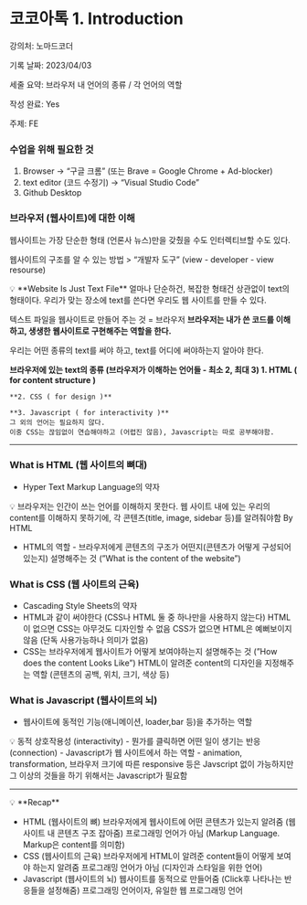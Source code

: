 # 코코아톡 1. Introduction

강의처: 노마드코더

기록 날짜: 2023/04/03

세줄 요약: 브라우저 내 언어의 종류 / 각 언어의 역할

작성 완료: Yes

주제: FE

### 수업을 위해 필요한 것

1. Browser → “구글 크롬” (또는 Brave = Google Chrome + Ad-blocker)
2. text editor (코드 수정기) → “Visual Studio Code”
3. Github Desktop

### 브라우저 (웹사이트)에 대한 이해

웹사이트는 가장 단순한 형태 (언론사 뉴스)만을 갖췄을 수도 인터렉티브할 수도 있다.

웹사이트의 구조를 알 수 있는 방법 > “개발자 도구” (view - developer - view resourse)

<aside>
💡 **Website Is Just Text File**
얼마나 단순하건, 복잡한 형태건 상관없이 text의 형태이다.
우리가 맞는 장소에 text를 쓴다면 우리도 웹 사이트를 만들 수 있다.

</aside>

텍스트 파일을 웹사이트로 만들어 주는 것 = 브라우저
**브라우저는 내가 쓴 코드를 이해하고, 생생한 웹사이트로 구현해주는 역할을 한다.**

우리는 어떤 종류의 text를 써야 하고, text를 어디에 써야하는지 알아야 한다.

**브라우저에 있는 text의 종류 (브라우저가 이해하는 언어들 - 최소 2, 최대 3)
    1. HTML ( for content structure )**

    **2. CSS ( for design )**                      

    **3. Javascript ( for interactivity )**
    그 외의 언어는 필요하지 않다.
    이중 CSS는 끊임없이 연습해야하고 (어렵진 않음), Javascript는 따로 공부해야함.

---

### What is HTML (웹 사이트의 뼈대)

- Hyper Text Markup Language의 약자

<aside>
💡 브라우저는 인간이 쓰는 언어를 이해하지 못한다.
웹 사이트 내에 있는 우리의 content를 이해하지 못하기에, 각 콘텐츠(title, image, sidebar 등)를 알려줘야함
By HTML

</aside>

- HTML의 역할 - 브라우저에게 콘텐츠의 구조가 어떤지(콘텐츠가 어떻게 구성되어 있는지) 설명해주는 것
(”What is the content of the website”)

### What is CSS (웹 사이트의 근육)

- Cascading Style Sheets의 약자
- HTML과 같이 써야한다 (CSS나 HTML 둘 중 하나만을 사용하지 않는다)
HTML이 없으면 CSS는 아무것도 디자인할 수 없음
CSS가 없으면 HTML은 예뻐보이지 않음 (단독 사용가능하나 의미가 없음)
- CSS는 브라우저에게 웹사이트가 어떻게 보여야하는지 설명해주는 것
(”How does the content Looks Like”)
HTML이 알려준 content의 디자인을 지정해주는 역할 (콘텐츠의 공백, 위치, 크기, 색상 등)

### What is Javascript (웹사이트의 뇌)

- 웹사이트에 동적인 기능(애니메이션, loader,bar 등)을 추가하는 역할

<aside>
💡 동적 상호작용성 (interactivity)
- 뭔가를 클릭하면 어떤 일이 생기는 반응 (connection)
- Javascript가 웹 사이트에서 하는 역할
- animation, transformation, 브라우저 크기에 따른 responsive 등은 Javscript 없이 가능하지만
  그 이상의 것들을 하기 위해서는 Javascript가 필요함

</aside>

---

<aside>
💡 **Recap**

- HTML (웹사이트의 뼈)
브라우저에게 웹사이트에 어떤 콘텐츠가 있는지 알려줌 (웹사이트 내 콘텐츠 구조 잡아줌)
프로그래밍 언어가 아님 (Markup Language. Markup은 content를 의미함)
- CSS (웹사이트의 근육)
브라우저에게 HTML이 알려준 content들이 어떻게 보여야 하는지 알려줌
프로그래밍 언어가 아님 (디자인과 스타일을 위한 언어)
- Javascript (웹사이트의 뇌)
웹사이트를 동적으로 만들어줌 (Click후 나타나는 반응들을 설정해줌)
프로그래밍 언어이자, 유일한 웹 프로그래밍 언어
</aside>